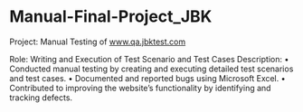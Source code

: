 # Manual-Final-Project_JBK
Project: Manual Testing of www.qa.jbktest.com

Role: Writing and Execution of Test Scenario and Test Cases
Description:
•	Conducted manual testing by creating and executing detailed test scenarios and test cases.
•	Documented and reported bugs using Microsoft Excel.
•	Contributed to improving the website’s functionality by identifying and tracking defects.
